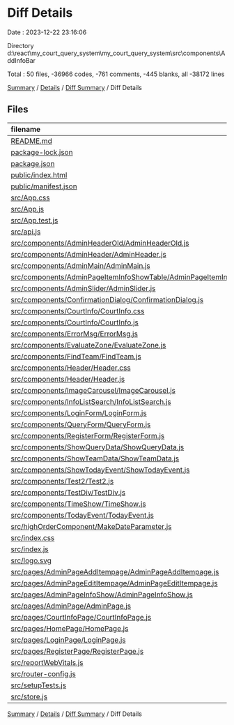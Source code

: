 # Diff Details

Date : 2023-12-22 23:16:06

Directory d:\\react\\my_court_query_system\\my_court_query_system\\src\\components\\AddInfoBar

Total : 50 files,  -36966 codes, -761 comments, -445 blanks, all -38172 lines

[Summary](results.md) / [Details](details.md) / [Diff Summary](diff.md) / Diff Details

## Files
| filename | language | code | comment | blank | total |
| :--- | :--- | ---: | ---: | ---: | ---: |
| [README.md](/README.md) | Markdown | -38 | 0 | -33 | -71 |
| [package-lock.json](/package-lock.json) | JSON | -32,964 | 0 | -1 | -32,965 |
| [package.json](/package.json) | JSON | -54 | 0 | -1 | -55 |
| [public/index.html](/public/index.html) | HTML | -20 | -23 | -1 | -44 |
| [public/manifest.json](/public/manifest.json) | JSON | -25 | 0 | -1 | -26 |
| [src/App.css](/src/App.css) | CSS | -33 | 0 | -6 | -39 |
| [src/App.js](/src/App.js) | JavaScript | -18 | 0 | -4 | -22 |
| [src/App.test.js](/src/App.test.js) | JavaScript | -7 | 0 | -2 | -9 |
| [src/api.js](/src/api.js) | JavaScript | -16 | -8 | -6 | -30 |
| [src/components/AdminHeaderOld/AdminHeaderOld.js](/src/components/AdminHeaderOld/AdminHeaderOld.js) | JavaScript | -222 | -7 | -10 | -239 |
| [src/components/AdminHeader/AdminHeader.js](/src/components/AdminHeader/AdminHeader.js) | JavaScript | -146 | -29 | -19 | -194 |
| [src/components/AdminMain/AdminMain.js](/src/components/AdminMain/AdminMain.js) | JavaScript | -46 | -41 | -8 | -95 |
| [src/components/AdminPageItemInfoShowTable/AdminPageItemInfoShowTable.js](/src/components/AdminPageItemInfoShowTable/AdminPageItemInfoShowTable.js) | JavaScript | -101 | -15 | -16 | -132 |
| [src/components/AdminSlider/AdminSlider.js](/src/components/AdminSlider/AdminSlider.js) | JavaScript | -178 | -2 | -8 | -188 |
| [src/components/ConfirmationDialog/ConfirmationDialog.js](/src/components/ConfirmationDialog/ConfirmationDialog.js) | JavaScript | -21 | 0 | -3 | -24 |
| [src/components/CourtInfo/CourtInfo.css](/src/components/CourtInfo/CourtInfo.css) | CSS | 0 | 0 | -1 | -1 |
| [src/components/CourtInfo/CourtInfo.js](/src/components/CourtInfo/CourtInfo.js) | JavaScript | -88 | -91 | -15 | -194 |
| [src/components/ErrorMsg/ErrorMsg.js](/src/components/ErrorMsg/ErrorMsg.js) | JavaScript | -43 | -11 | -5 | -59 |
| [src/components/EvaluateZone/EvaluateZone.js](/src/components/EvaluateZone/EvaluateZone.js) | JavaScript | -193 | -4 | -19 | -216 |
| [src/components/FindTeam/FindTeam.js](/src/components/FindTeam/FindTeam.js) | JavaScript | -127 | -21 | -10 | -158 |
| [src/components/Header/Header.css](/src/components/Header/Header.css) | CSS | -7 | -1 | -1 | -9 |
| [src/components/Header/Header.js](/src/components/Header/Header.js) | JavaScript | -98 | -39 | -18 | -155 |
| [src/components/ImageCarousel/ImageCarousel.js](/src/components/ImageCarousel/ImageCarousel.js) | JavaScript | -71 | -23 | -9 | -103 |
| [src/components/InfoListSearch/InfoListSearch.js](/src/components/InfoListSearch/InfoListSearch.js) | JavaScript | -263 | -19 | -13 | -295 |
| [src/components/LoginForm/LoginForm.js](/src/components/LoginForm/LoginForm.js) | JavaScript | -96 | -3 | -8 | -107 |
| [src/components/QueryForm/QueryForm.js](/src/components/QueryForm/QueryForm.js) | JavaScript | -157 | -58 | -20 | -235 |
| [src/components/RegisterForm/RegisterForm.js](/src/components/RegisterForm/RegisterForm.js) | JavaScript | -130 | -4 | -11 | -145 |
| [src/components/ShowQueryData/ShowQueryData.js](/src/components/ShowQueryData/ShowQueryData.js) | JavaScript | -90 | -50 | -22 | -162 |
| [src/components/ShowTeamData/ShowTeamData.js](/src/components/ShowTeamData/ShowTeamData.js) | JavaScript | -68 | -13 | -12 | -93 |
| [src/components/ShowTodayEvent/ShowTodayEvent.js](/src/components/ShowTodayEvent/ShowTodayEvent.js) | JavaScript | -64 | -45 | -14 | -123 |
| [src/components/Test2/Test2.js](/src/components/Test2/Test2.js) | JavaScript | -50 | -7 | -2 | -59 |
| [src/components/TestDiv/TestDiv.js](/src/components/TestDiv/TestDiv.js) | JavaScript | -50 | -7 | -3 | -60 |
| [src/components/TimeShow/TimeShow.js](/src/components/TimeShow/TimeShow.js) | JavaScript | -99 | -72 | -21 | -192 |
| [src/components/TodayEvent/TodayEvent.js](/src/components/TodayEvent/TodayEvent.js) | JavaScript | -211 | -15 | -12 | -238 |
| [src/highOrderComponent/MakeDateParameter.js](/src/highOrderComponent/MakeDateParameter.js) | JavaScript | -16 | -6 | -4 | -26 |
| [src/index.css](/src/index.css) | CSS | -12 | 0 | -2 | -14 |
| [src/index.js](/src/index.js) | JavaScript | -23 | -18 | -6 | -47 |
| [src/logo.svg](/src/logo.svg) | XML | -1 | 0 | 0 | -1 |
| [src/pages/AdminPageAddItempage/AdminPageAddItempage.js](/src/pages/AdminPageAddItempage/AdminPageAddItempage.js) | JavaScript | -367 | -16 | -15 | -398 |
| [src/pages/AdminPageEditItempage/AdminPageEditItempage.js](/src/pages/AdminPageEditItempage/AdminPageEditItempage.js) | JavaScript | -371 | -22 | -21 | -414 |
| [src/pages/AdminPageInfoShow/AdminPageInfoShow.js](/src/pages/AdminPageInfoShow/AdminPageInfoShow.js) | JavaScript | -32 | -3 | -7 | -42 |
| [src/pages/AdminPage/AdminPage.js](/src/pages/AdminPage/AdminPage.js) | JavaScript | -93 | -43 | -18 | -154 |
| [src/pages/CourtInfoPage/CourtInfoPage.js](/src/pages/CourtInfoPage/CourtInfoPage.js) | JavaScript | -25 | -7 | -5 | -37 |
| [src/pages/HomePage/HomePage.js](/src/pages/HomePage/HomePage.js) | JavaScript | -92 | -27 | -17 | -136 |
| [src/pages/LoginPage/LoginPage.js](/src/pages/LoginPage/LoginPage.js) | JavaScript | -16 | 0 | -3 | -19 |
| [src/pages/RegisterPage/RegisterPage.js](/src/pages/RegisterPage/RegisterPage.js) | JavaScript | -12 | 0 | -3 | -15 |
| [src/reportWebVitals.js](/src/reportWebVitals.js) | JavaScript | -12 | 0 | -2 | -14 |
| [src/router-config.js](/src/router-config.js) | JavaScript | -72 | -4 | -3 | -79 |
| [src/setupTests.js](/src/setupTests.js) | JavaScript | -1 | -4 | -1 | -6 |
| [src/store.js](/src/store.js) | JavaScript | -27 | -3 | -3 | -33 |

[Summary](results.md) / [Details](details.md) / [Diff Summary](diff.md) / Diff Details